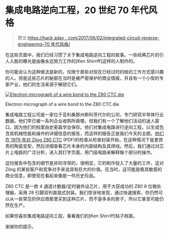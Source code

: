 # 集成电路逆向工程，20 世纪 70 年代风格

> 原文:[https://hack aday . com/2017/06/02/integrated-circuit-reverse-engineering-70 年代风格/](https://hackaday.com/2017/06/02/integrated-circuit-reverse-engineering-1970s-style/)

在这些页面中，我们已经习惯了关于集成电路逆向工程的故事。一些经典芯片的引人入胜的曝光是由像永远努力工作的[Ken Shirriff]这样的人制作的。

你可能会认为这种做法是新的，仅限于那些对现在已经过时的硅的工作方式感兴趣的人。但是这些芯片的秘密在当时是被严密保护的商业情报，并且有一个小型的专家产业，他们的生活来源于解锁它们。

[![Electron micrograph of a wire bond to the Z80 CTC die](../Images/d6c8e698bb6ed1f5f2a5dfbdb2610631.png)](https://hackaday.com/wp-content/uploads/2017/05/wire-bond.jpg)

Electron micrograph of a wire bond to the Z80 CTC die

集成电路工程公司是一家位于亚利桑那州斯科茨代尔的公司，专门研究半导体行业数据。他们早已被一系列企业收购所吞噬，但我们有一个了解他们活动的迷人窗口，因为他们的档案由史密森学会保存。他们对集成电路进行逆向工程，以生成包含其机械性能和操作的详细信息的报告，而这样的报告正是我们今天的主题。[他们在 1979 年对 Zilog Z80 CTC](http://smithsonianchips.si.edu/ice/OCR_ScanPE125/PE125(10379-K).pdf) (PDF)的检查从检查封装开始，在这种情况下是更昂贵的陶瓷变型，然后详细查看芯片本身的内部结构及其焊线。然后，我们通过对芯片上电路的广泛分析，进入其打字页面，用门级电路来解释每个部分的操作。

这份报告中包含的细节是非同寻常的，很明显，它的制作投入了大量的工作，这对 Zilog 的某些客户和竞争对手来说具有巨大的价值。在当时，这可能是极其敏感的商业信息，即使现在看起来像是一件历史珍品。

Z80 CTC 是一款 4 通道计数器/定时器外设芯片，用于大获成功的 Z80 8 位微处理器，采用 28 引脚双列直插式封装。我们惊讶地发现，通过快速搜索，你仍然可以从一些常见的供应商那里买到这种芯片，而不是多余的房子，所以它甚至可能仍然在生产。

如果你喜欢集成电路逆向工程，看看我们的[Ken Shirriff]帖子档案。

谢谢你的提示。